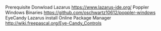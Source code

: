 Prerequisite
Donwload Lazarus https://www.lazarus-ide.org/
Poppler Windows Binaries https://github.com/oschwartz10612/poppler-windows
EyeCandy Lazarus install Online Package Manager http://wiki.freepascal.org/Eye-Candy_Controls
